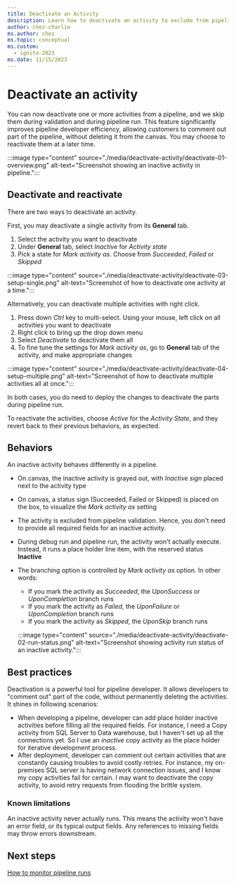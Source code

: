 ```yaml
---
title: Deactivate an Activity
description: Learn how to deactivate an activity to exclude from pipeline run and validation.
author: chez-charlie
ms.author: chez
ms.topic: conceptual
ms.custom:
  - ignite-2023
ms.date: 11/15/2023
---
```


# Deactivate an activity

You can now deactivate one or more activities from a pipeline, and we skip them during validation and during pipeline run. This feature significantly improves pipeline developer efficiency, allowing customers to comment out part of the pipeline, without deleting it from the canvas. You may choose to reactivate them at a later time.

:::image type="content" source="./media/deactivate-activity/deactivate-01-overview.png" alt-text="Screenshot showing an inactive activity in pipeline.":::

## Deactivate and reactivate

There are two ways to deactivate an activity.

First, you may deactivate a single activity from its **General** tab. 

1. Select the activity you want to deactivate
1. Under **General** tab, select _Inactive_ for _Activity state_
1. Pick a state for _Mark activity as_. Choose from _Succeeded_, _Failed_ or _Skipped_


:::image type="content" source="./media/deactivate-activity/deactivate-03-setup-single.png" alt-text="Screenshot of how to deactivate one activity at a time.":::

Alternatively, you can deactivate multiple activities with right click.

1. Press down _Ctrl_ key to multi-select. Using your mouse, left click on all activities you want to deactivate
1. Right click to bring up the drop down menu
1. Select _Deactivate_ to deactivate them all
1. To fine tune the settings for _Mark activity as_, go to **General** tab of the activity, and make appropriate changes

:::image type="content" source="./media/deactivate-activity/deactivate-04-setup-multiple.png" alt-text="Screenshot of how to deactivate multiple activities all at once.":::

In both cases, you do need to deploy the changes to deactivate the parts during pipeline run.

To reactivate the activities, choose _Active_ for the _Activity State_, and they revert back to their previous behaviors, as expected.

## Behaviors

An inactive activity behaves differently in a pipeline. 

- On canvas, the inactive activity is grayed out, with _Inactive sign_ placed next to the activity type
- On canvas, a status sign (Succeeded, Failed or Skipped) is placed on the box, to visualize the _Mark activity as_ setting
- The activity is excluded from pipeline validation. Hence, you don't need to provide all required fields for an inactive activity.
- During debug run and pipeline run, the activity won't actually execute. Instead, it runs a place holder line item, with the reserved status **Inactive**
- The branching option is controlled by _Mark activity as_ option. In other words:
   - If you mark the activity as _Succeeded_, the _UponSuccess_ or _UponCompletion_ branch runs
   - If you mark the activity as _Failed_, the _UponFailure_ or _UponCompletion_ branch runs
   - If you mark the activity as _Skipped_, the _UponSkip_ branch runs

   :::image type="content" source="./media/deactivate-activity/deactivate-02-run-status.png" alt-text="Screenshot showing activity run status of an inactive activity.":::

## Best practices

Deactivation is a powerful tool for pipeline developer. It allows developers to "comment out" part of the code, without permanently deleting the activities. It shines in following scenarios:

- When developing a pipeline, developer can add place holder inactive activities before filling all the required fields. For instance, I need a Copy activity from SQL Server to Data warehouse, but I haven't set up all the connections yet. So I use an _inactive_ copy activity as the place holder for iterative development process.
- After deployment, developer can comment out certain activities that are constantly causing troubles to avoid costly retries. For instance, my on-premises SQL server is having network connection issues, and I know my copy activities fail for certain. I may want to deactivate the copy activity, to avoid retry requests from flooding the brittle system.

### Known limitations

An inactive activity never actually runs. This means the activity won't have an error field, or its typical output fields. Any references to missing fields may throw errors downstream.

## Next steps

[How to monitor pipeline runs](monitor-pipeline-runs.md)
